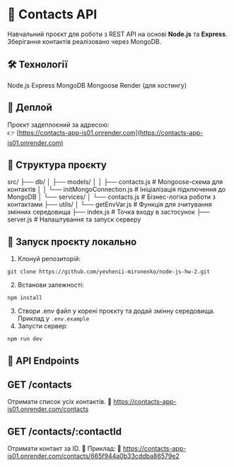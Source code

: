# 📇 Contacts API

Навчальний проєкт для роботи з REST API на основі **Node.js** та **Express**. Зберігання контактів реалізовано через MongoDB.

## 🛠 Технології
Node.js
Express
MongoDB
Mongoose
Render (для хостингу)

## 🔗 Деплой
Проєкт задеплоєний за адресою:  
👉 [https://contacts-app-is01.onrender.com](https://contacts-app-is01.onrender.com)

## 📁 Структура проєкту
src/
├── db/
│ ├── models/
│ │ ├── contacts.js # Mongoose-схема для контактів
│ │ └── initMongoConnection.js # Ініціалізація підключення до MongoDB
│ └── services/
│ └── contacts.js # Бізнес-логіка роботи з контактами
├── utils/
│ └── getEnvVar.js # Функція для зчитування змінних середовища
├── index.js # Точка входу в застосунок
├── server.js # Налаштування та запуск серверу

## 🚀 Запуск проєкту локально

1. Клонуй репозиторій:
```
git clone https://github.com/yevhenii-mironenko/node-js-hw-2.git
```
2. Встанови залежності:
```
npm install
```
3. Створи .env файл у корені проєкту та додай змінну середовища.
Приклад у `.env.example`
4. Запусти сервер:
```
npm run dev
```

## 📮 API Endpoints
## GET /contacts
Отримати список усіх контактів.
🔗 https://contacts-app-is01.onrender.com/contacts

## GET /contacts/:contactId
Отримати контакт за ID.
📌 Приклад:
🔗 https://contacts-app-is01.onrender.com/contacts/665f944a0b33cddba86579e2
